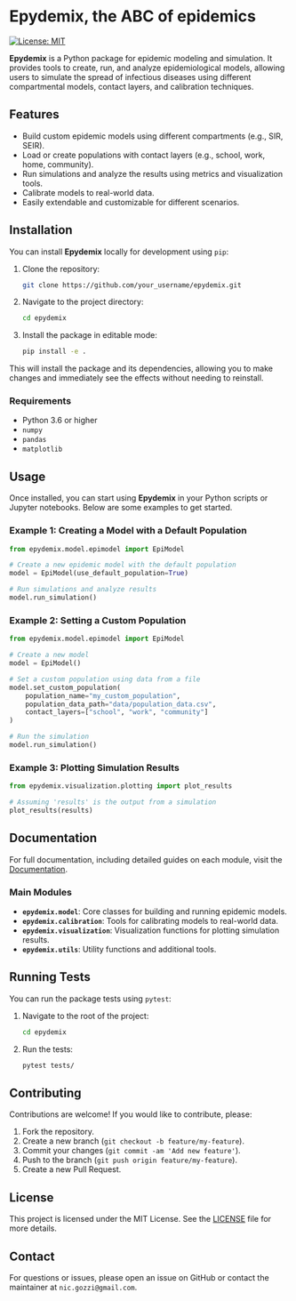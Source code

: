 # Epydemix, the ABC of epidemics
[![License: MIT](https://img.shields.io/badge/License-MIT-yellow.svg)](https://opensource.org/licenses/MIT)


**Epydemix** is a Python package for epidemic modeling and simulation. It provides tools to create, run, and analyze epidemiological models, allowing users to simulate the spread of infectious diseases using different compartmental models, contact layers, and calibration techniques.

## Features

- Build custom epidemic models using different compartments (e.g., SIR, SEIR).
- Load or create populations with contact layers (e.g., school, work, home, community).
- Run simulations and analyze the results using metrics and visualization tools.
- Calibrate models to real-world data.
- Easily extendable and customizable for different scenarios.

## Installation

You can install **Epydemix** locally for development using `pip`:

1. Clone the repository:

   ```bash
   git clone https://github.com/your_username/epydemix.git
   ```

2. Navigate to the project directory:

   ```bash
   cd epydemix
   ```

3. Install the package in editable mode:

   ```bash
   pip install -e .
   ```

This will install the package and its dependencies, allowing you to make changes and immediately see the effects without needing to reinstall.

### Requirements

- Python 3.6 or higher
- `numpy`
- `pandas`
- `matplotlib`

## Usage

Once installed, you can start using **Epydemix** in your Python scripts or Jupyter notebooks. Below are some examples to get started.

### Example 1: Creating a Model with a Default Population

```python
from epydemix.model.epimodel import EpiModel

# Create a new epidemic model with the default population
model = EpiModel(use_default_population=True)

# Run simulations and analyze results
model.run_simulation()
```

### Example 2: Setting a Custom Population

```python
from epydemix.model.epimodel import EpiModel

# Create a new model
model = EpiModel()

# Set a custom population using data from a file
model.set_custom_population(
    population_name="my_custom_population",
    population_data_path="data/population_data.csv",
    contact_layers=["school", "work", "community"]
)

# Run the simulation
model.run_simulation()
```

### Example 3: Plotting Simulation Results

```python
from epydemix.visualization.plotting import plot_results

# Assuming 'results' is the output from a simulation
plot_results(results)
```

## Documentation

For full documentation, including detailed guides on each module, visit the [Documentation](https://github.com/your_username/epydemix/wiki).

### Main Modules

- **`epydemix.model`**: Core classes for building and running epidemic models.
- **`epydemix.calibration`**: Tools for calibrating models to real-world data.
- **`epydemix.visualization`**: Visualization functions for plotting simulation results.
- **`epydemix.utils`**: Utility functions and additional tools.

## Running Tests

You can run the package tests using `pytest`:

1. Navigate to the root of the project:

   ```bash
   cd epydemix
   ```

2. Run the tests:

   ```bash
   pytest tests/
   ```

## Contributing

Contributions are welcome! If you would like to contribute, please:

1. Fork the repository.
2. Create a new branch (`git checkout -b feature/my-feature`).
3. Commit your changes (`git commit -am 'Add new feature'`).
4. Push to the branch (`git push origin feature/my-feature`).
5. Create a new Pull Request.

## License

This project is licensed under the MIT License. See the [LICENSE](LICENSE) file for more details.

## Contact

For questions or issues, please open an issue on GitHub or contact the maintainer at `nic.gozzi@gmail.com`.

